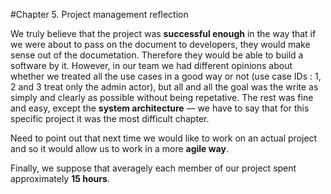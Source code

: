 #Chapter 5. Project management reflection

We truly believe that the project was __successful enough__ in the way that if we were about to pass on the document to developers, they would make sense out of the documetation. Therefore they would be able to build a software by it. However, in our team we had different opinions about whether we treated all the use cases in a good way or not (use case IDs : 1, 2 and 3 treat only the admin actor), but all and all the goal was the write as simply and clearly as possible without being repetative. The rest was fine and easy, except the __system architecture__ — we have to say that for this specific project it was the most difficult chapter.

Need to point out that next time we would like to work on an actual project and so it would allow us to work in a more __agile way__.

Finally, we suppose that averagely each member of our project spent approximately __15 hours__.
